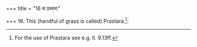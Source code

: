 +++
title = "16 स प्रस्तरः"

+++
16. This (handful of grass is called) Prastara.[^1]:  

[^1]: For the use of Prastara see e.g. II. 9.13ff.  
